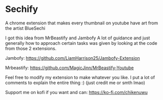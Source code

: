 # Sechify
A chrome extension that makes every thumbnail on youtube have art from the artist BlueSechi

I got this idea from MrBeastify and Jambofy
A lot of guidance and just generally how to approach certain tasks was given by looking at the code from those 2 extensions.

Jambofy: https://github.com/LiamHarrison25/Jambofy-Extension

Mrbeastify: https://github.com/MagicJinn/MrBeastify-Youtube

Feel free to modify my extension to make whatever you like. I put a lot of comments to explain the entire thing :) (just credit me or smth lmao)

Support me on kofi if you want and can: https://ko-fi.com/chikenuwu
